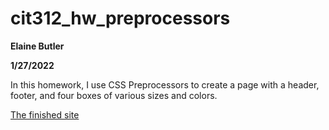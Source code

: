 # cit312_hw_preprocessors
**Elaine Butler**

**1/27/2022**

In this homework, I use CSS Preprocessors to create a page with a header, footer, and four boxes of various sizes and colors.

[The finished site](https://elainexe.github.io/cit312_hw_preprocessors/)
